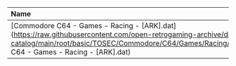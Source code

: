 |Name|Size|
|:---|---:|
|[Commodore C64 - Games - Racing - [ARK].dat](https://raw.githubusercontent.com/open-retrogaming-archive/dat-catalog/main/root/basic/TOSEC/Commodore/C64/Games/Racing/[ARK]/Commodore C64 - Games - Racing - [ARK].dat)|888|
